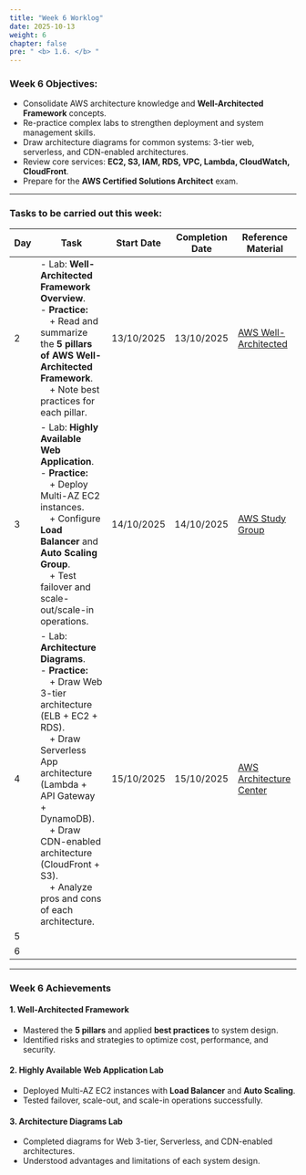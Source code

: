 ```yaml
---
title: "Week 6 Worklog"
date: 2025-10-13
weight: 6
chapter: false
pre: " <b> 1.6. </b> "
---
```


### Week 6 Objectives:

* Consolidate AWS architecture knowledge and **Well-Architected Framework** concepts.  
* Re-practice complex labs to strengthen deployment and system management skills.  
* Draw architecture diagrams for common systems: 3-tier web, serverless, and CDN-enabled architectures.  
* Review core services: **EC2, S3, IAM, RDS, VPC, Lambda, CloudWatch, CloudFront**.  
* Prepare for the **AWS Certified Solutions Architect** exam.  

---

### Tasks to be carried out this week:

| Day | Task | Start Date | Completion Date | Reference Material |
|-----|------|-------------|-----------------|------------------|
| 2 | - Lab: **Well-Architected Framework Overview**.<br>- **Practice:**<br>&emsp;+ Read and summarize the **5 pillars of AWS Well-Architected Framework**.<br>&emsp;+ Note best practices for each pillar. | 13/10/2025 | 13/10/2025 | [AWS Well-Architected](https://aws.amazon.com/architecture/well-architected/) |
| 3 | - Lab: **Highly Available Web Application**.<br>- **Practice:**<br>&emsp;+ Deploy Multi-AZ EC2 instances.<br>&emsp;+ Configure **Load Balancer** and **Auto Scaling Group**.<br>&emsp;+ Test failover and scale-out/scale-in operations. | 14/10/2025 | 14/10/2025 | [AWS Study Group](https://000029.awsstudygroup.com/) |
| 4 | - Lab: **Architecture Diagrams**.<br>- **Practice:**<br>&emsp;+ Draw Web 3-tier architecture (ELB + EC2 + RDS).<br>&emsp;+ Draw Serverless App architecture (Lambda + API Gateway + DynamoDB).<br>&emsp;+ Draw CDN-enabled architecture (CloudFront + S3).<br>&emsp;+ Analyze pros and cons of each architecture. | 15/10/2025 | 15/10/2025 | [AWS Architecture Center](https://aws.amazon.com/architecture/) |
| 5 |  |  |  |  |
| 6 |  |  |  |  |

---

### Week 6 Achievements

#### 1. Well-Architected Framework
- Mastered the **5 pillars** and applied **best practices** to system design.  
- Identified risks and strategies to optimize cost, performance, and security.  

#### 2. Highly Available Web Application Lab
- Deployed Multi-AZ EC2 instances with **Load Balancer** and **Auto Scaling**.  
- Tested failover, scale-out, and scale-in operations successfully.  

#### 3. Architecture Diagrams Lab
- Completed diagrams for Web 3-tier, Serverless, and CDN-enabled architectures.  
- Understood advantages and limitations of each system design.  

